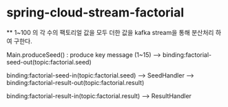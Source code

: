 # spring-cloud-stream-factorial

** 1~100 의 각 수의 팩토리얼 값을 모두 더한 값을 kafka stream을 통해 분산처리 하여 구한다.

Main.produceSeed() : produce key message (1~15) --> binding:factorial-seed-out(topic:factorial.seed)

binding:factorial-seed-in(topic:factorial.seed) --> SeedHandler --> binding:factorial-result-out(topic:factorial.result)

binding:factorial-result-in(topic:factorial.result) --> ResultHandler
